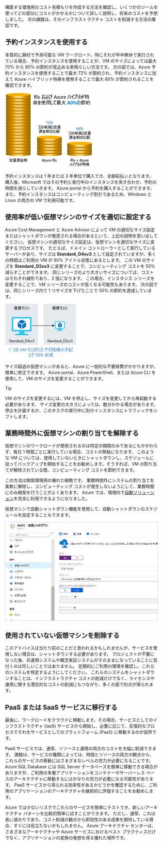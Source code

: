 構築する環境用のコスト見積もりを作成する方法を確認し、いくつかのツールを使ってどの部分にコストがかかるかについて詳しく説明し、将来のコストを予想しました。 次の課題は、そのインフラストラクチャ コストを削減する方法の確認です。

## <a name="use-reserved-instances"></a>予約インスタンスを使用する

本質的に静的で予測可能な VM ワークロード、特にそれが年中無休で実行されている場合、予約インスタンスを使用することが、VM のサイズによっては最大 70% から 80% の節約が見込める素晴らしい方法です。 次の図では、Azure 予約インスタンスを使用することで最大 72% が節約され、予約インスタンスに加えて Azure ハイブリッド特典を使用することで最大 80% が節約されることを確認できます。

![Azure 予約インスタンスと Azure ハイブリッド特典を使用した場合のコスト面の長所を従量課金との比較で示した図。](../media/4-savings-coins.png)

予約インスタンスは 1 年または 3 年単位で購入でき、全額前払いとなります。 購入後、Microsoft ではその予約と実行中のインスタンスを突き合わせ、予約の時間を減らしていきます。 Azure portal から予約を購入することができます。 また、予約インスタンスはコンピューティング割引であるため、Windows と Linux の両方の VM で利用可能です。

## <a name="right-size-underutilized-virtual-machines"></a>使用率が低い仮想マシンのサイズを適切に設定する

Azure Cost Management と Azure Advisor によって VM の適切なサイズ設定またはシャットダウンが推奨される場合があるという、上記の説明を思い出してください。 仮想マシンの適切なサイズ設定は、仮想マシンを適切なサイズに変更するプロセスです。 たとえば、ドメイン コントローラーとして実行しているサーバーがあり、サイズは **Standard_D4sv3** として設定されていますが、多くの時間はご利用の VM が 90% アイドル状態にあるとします。 この VM のサイズを **Standard_D2sv3** に変更することで、コンピューティング コストを 50% 減らすことができます。 同じシリーズのより大きいサイズについては、コストはそれぞれ線形であり、2 倍になります。 この場合、インスタンス シリーズを変更することで、VM シリーズのコストが低くなる可能性もあります。 次の図では、同じシリーズ内で 1 つサイズを下げたことで 50% の節約を達成しています。

![使用率の低い仮想マシンのサイズを下げることで節約を達成したことを示す図。](../media/4-vm-resize.png)

サイズ超過の仮想マシンがあると、Azure に一般的な不要経費がかかりますが、簡単に修正できます。 Azure portal、Azure PowerShell、または Azure CLI を使用して、VM のサイズを変更することができます。

> [!TIP]
> VM のサイズを変更するには、VM を停止し、サイズを変更してから再起動する必要があります。 サイズ変更の大きさによっては、数分かかる場合があります。 停止を計画するか、このタスクの実行中に別のインスタンスにトラフィックをシフトします。

## <a name="deallocate-virtual-machines-in-off-hours"></a>業務時間外に仮想マシンの割り当てを解除する

仮想マシンのワークロードが使用されるのは特定の期間のみであるにもかかわらず、毎日 1 時間ごとに実行している場合、コストの無駄になります。 このような VM については、使用していないときにシャットダウンし、スケジュールに従ってバックアップを開始することをお勧めします。そうすれば、VM の割り当てが解除されている間、コンピューティング コストを節約できます。

この方法は開発環境用の優れた戦略です。 業務時間外にシステムの割り当てを柔軟に解除し、コンピューティング コストが発生しないようにして、業務時間にのみ開発を行うことがよくあります。 Azure では、環境内で[自動ソリューション](https://docs.microsoft.com/azure/automation/automation-solution-vm-management)を完全に利用できるようになりました。

仮想マシンで自動シャットダウン機能を使用して、自動シャットダウンのスケジュールを設定することもできます。

![シャットダウン時間が有効になっている仮想マシン ブレードの自動シャットダウン セクションを示す Azure portal のスクリーンショット。](../media/4-vm-auto-shutdown.png)

## <a name="delete-unused-virtual-machines"></a>使用されていない仮想マシンを削除する

 このアドバイスは当たり前のことだと思われるかもしれませんが、サービスを使用しない場合は、シャットダウンする必要があります。 プロジェクトが不要になった後、非運用システムや概念実証システムがそのままになっていることに気付くのは珍しいことではありません。 定期的にご利用の環境を確認し、これらのシステムを特定するようにしてください。 これらのシステムをシャットダウンすることは、インフラストラクチャ コストの削減だけでなく、ライセンスや運用に関する潜在的なコストの削減にもつながり、多くの面で利点が得られます。

## <a name="migrate-to-paas-or-saas-services"></a>PaaS または SaaS サービスに移行する

最後に、ワークロードをクラウドに移動します。その場合、サービスとしてのインフラストラクチャ (IaaS) サービスから開始し、必要に応じて、反復的なプロセスでそれをサービスとしてのプラットフォーム (PaaS) に移動するのが自然です。

PaaS サービスでは、通常、リソースと運用の両方のコストを大幅に削減できます。 課題は、サービスの種類によっては、時間とリソースの両方の観点から、これらのサービスの移動にはさまざまなレベルの労力が必要になることです。 Azure SQL Database には SQL Server データベースを簡単に移動できる場合がありますが、ご利用の多層アプリケーションをコンテナーやサーバーレス ベースのアーキテクチャに移動するにはかなりの労力が必要になる可能性があります。 PaaS サービスから得られる効率性があるかどうかを確認するために、ご利用のアプリケーションのアーキテクチャを継続的に評価することをお勧めします。

Azure では少ないリスクでこれらのサービスを簡単にテストでき、新しいアーキテクチャ パターンを比較的簡単に試すことができます。 ただし、通常、これは長い道のりであり、コスト削減の観点から即効性のある成果を期待している場合、すぐには役立たないかもしれません。 Azure アーキテクチャ センターは、さまざまなアーキテクチャや Azure サービスにおけるベスト プラクティスだけでなく、アプリケーションの変換の発想を得る優れた場所です。
